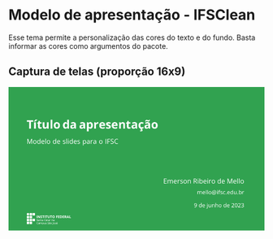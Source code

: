 # Modelo de apresentação - IFSClean

Esse tema permite a personalização das cores do texto e do fundo. Basta informar as cores como argumentos do pacote.


## Captura de telas (proporção 16x9)

![telas](screenshots/ifsclean.png)
